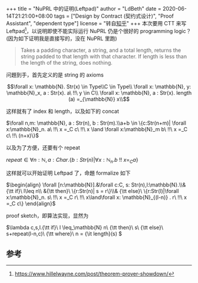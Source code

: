 +++
title = "NuPRL 中的证明(Leftpad)"
author = "LdBeth"
date = 2020-06-14T21:21:00+08:00
tags = ["Design by Contract (契约式设计)", "Proof Assistant", "dependent type"]
license = "转自[知乎](https://zhuanlan.zhihu.com/p/148266371)"
+++
本次要用 CTT 来写 Leftpad[^1]，以说明即使不能实际运行 NuPRL 仍是个很好的 programming logic？(因为如下证明我是直接写的，没在 NuPRL 里跑)

 > 
 > Takes a padding character, a string, and a total length, returns the string padded to that length with that character. If length is less than the length of the string, does nothing.

问題到手，首先定义的是 string 的 axioms

$$\forall x: \mathbb{N}. Str(x) \in Type\\C \in Type\\ \forall x: \mathbb{N}, y: \mathbb{N}_x, a : Str(x). a\ !!\ y \in C\\ \forall x: \mathbb{N}, a : Str(x). length (a) =_{\mathbb{N}} x\\$$ 

这样就有了 index 和 length，以及如下的 concat

$\forall n,m: \mathbb{N}, a : Str(n), b : Str(m).\\a+b \in \{c:Str(n+m)| \forall x:\mathbb{N}_n. a\ !!\ x =_C c\ !!\ x \land \forall x:\mathbb{N}_m b\ !!\ x =_C c\ !!\ (n+x)\}$ 

以及为了方便，还要有个 repeat

$repeat \in \forall n : \mathbb{N}, a : Char. \{b:Str(n)|\forall x: \mathbb{N}_n.b\ !!\ x =_C a\}$ 

这样就可以开始证明 Leftpad 了，命題 formalize 如下

$\begin{align}  \forall [n:\mathbb{N}].&\forall c:C, s: Str(n),l:\mathbb{N}.\\&{\tt if}\ l\leq n\\ &{\tt then}\ \{r:Str(n)| s = r\}\\& {\tt else}\ \{r:Str(l)|\forall x:\mathbb{N}_n. s\ !!\ x =_C r\ !!\ x\land\forall x: \mathbb{N}_{(l-n)} . r\ !!\ x =_C c\} \end{align}$ 

proof sketch，即算法实现，显然为

$\lambda c,s,l.{\tt if}\ l \leq_\mathbb{N} n\ {\tt then}\ s\ {\tt else}\ s+repeat(l-n,c)\ {\tt where}\ n = {\it length}(s) $ 

## 参考

[^1]: https://www.hillelwayne.com/post/theorem-prover-showdown/
